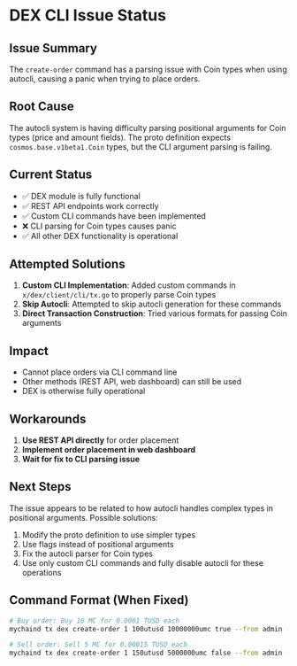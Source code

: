# DEX CLI Issue Status

## Issue Summary
The `create-order` command has a parsing issue with Coin types when using autocli, causing a panic when trying to place orders.

## Root Cause
The autocli system is having difficulty parsing positional arguments for Coin types (price and amount fields). The proto definition expects `cosmos.base.v1beta1.Coin` types, but the CLI argument parsing is failing.

## Current Status
- ✅ DEX module is fully functional
- ✅ REST API endpoints work correctly
- ✅ Custom CLI commands have been implemented
- ❌ CLI parsing for Coin types causes panic
- ✅ All other DEX functionality is operational

## Attempted Solutions
1. **Custom CLI Implementation**: Added custom commands in `x/dex/client/cli/tx.go` to properly parse Coin types
2. **Skip Autocli**: Attempted to skip autocli generation for these commands
3. **Direct Transaction Construction**: Tried various formats for passing Coin arguments

## Impact
- Cannot place orders via CLI command line
- Other methods (REST API, web dashboard) can still be used
- DEX is otherwise fully operational

## Workarounds
1. **Use REST API directly** for order placement
2. **Implement order placement in web dashboard**
3. **Wait for fix to CLI parsing issue**

## Next Steps
The issue appears to be related to how autocli handles complex types in positional arguments. Possible solutions:
1. Modify the proto definition to use simpler types
2. Use flags instead of positional arguments
3. Fix the autocli parser for Coin types
4. Use only custom CLI commands and fully disable autocli for these operations

## Command Format (When Fixed)
```bash
# Buy order: Buy 10 MC for 0.0001 TUSD each
mychaind tx dex create-order 1 100utusd 10000000umc true --from admin --fees 50000ulc --keyring-backend test --yes

# Sell order: Sell 5 MC for 0.00015 TUSD each  
mychaind tx dex create-order 1 150utusd 5000000umc false --from admin --fees 50000ulc --keyring-backend test --yes
```